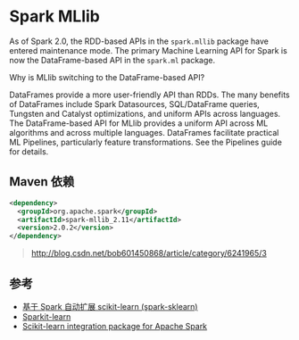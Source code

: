 # Spark MLlib

As of Spark 2.0, the RDD-based APIs in the `spark.mllib` package have entered maintenance mode. The primary Machine Learning API for Spark is now the DataFrame-based API in the `spark.ml` package.

Why is MLlib switching to the DataFrame-based API?

DataFrames provide a more user-friendly API than RDDs. The many benefits of DataFrames include Spark Datasources, SQL/DataFrame queries, Tungsten and Catalyst optimizations, and uniform APIs across languages.
The DataFrame-based API for MLlib provides a uniform API across ML algorithms and across multiple languages.
DataFrames facilitate practical ML Pipelines, particularly feature transformations. See the Pipelines guide for details.

## Maven 依赖

```xml
<dependency>
  <groupId>org.apache.spark</groupId>
  <artifactId>spark-mllib_2.11</artifactId>
  <version>2.0.2</version>
</dependency>
```

> http://blog.csdn.net/bob601450868/article/category/6241965/3

## 参考

* [基于 Spark 自动扩展 scikit-learn (spark-sklearn)](http://blog.csdn.net/sunbow0/article/details/50848719)
* [Sparkit-learn](https://github.com/lensacom/sparkit-learn)
* [Scikit-learn integration package for Apache Spark](https://github.com/databricks/spark-sklearn)
